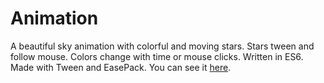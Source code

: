 # Animation

A beautiful sky animation with colorful and moving stars. Stars tween and follow mouse. Colors change with time or mouse clicks. Written in ES6\. Made with Tween and EasePack. You can see it [here](https://berkerol.github.io/animation/animation.html).
